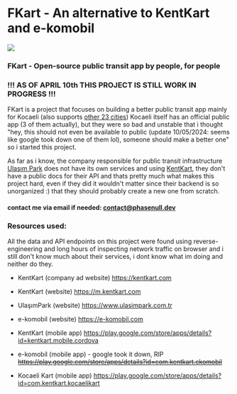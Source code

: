 # FKart - An alternative to KentKart and e-komobil
![](https://komarev.com/ghpvc/?username=fkart-repo&label=Repo%20Visits)
### FKart - Open-source public transit app by people, for people
### !!! AS OF APRIL 10th THIS PROJECT IS STILL WORK IN PROGRESS !!!
FKart is a project that focuses on building a better public transit app mainly for Kocaeli (also supports [other 23 cities](https://service.kentkart.com/rl1/api/city))
Kocaeli itself has an official public app (3 of them actually), but they were so bad and unstable that i thought "hey, this should not even be available to public (update 10/05/2024: seems like google took down one of them lol), someone should make a better one" so i started this project.

As far as i know, the company responsible for public transit infrastructure [Ulaşım Park](https://www.ulasimpark.com.tr/) does not have its own services and using [KentKart](https://www.kentkart.com/),
they don't have a public docs for their API and thats pretty much what makes this project hard, even if they did it wouldn't matter since their backend is so unorganized :) that they should probably create a new one from scratch.

#### contact me via email if needed: contact@phasenull.dev

### Resources used:
All the data and API endpoints on this project were found using reverse-engineering and long hours of inspecting network traffic on browser and i still don't know much about their services, i dont know what im doing and neither do they.

- KentKart (company ad website) https://kentkart.com
- KentKart (website) https://m.kentkart.com
- UlaşımPark (website) https://www.ulasimpark.com.tr
- e-komobil (website) https://e-komobil.com


- KentKart (mobile app) https://play.google.com/store/apps/details?id=kentkart.mobile.cordova
- e-komobil (mobile app) - google took it down, RIP ~~https://play.google.com/store/apps/details?id=com.kentkart.ekomobil~~
- Kocaeli Kart (mobile app) https://play.google.com/store/apps/details?id=com.kentkart.kocaelikart